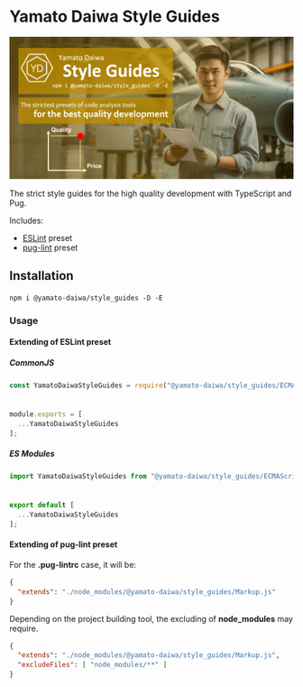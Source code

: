 # Yamato Daiwa Style Guides

![Main Visual of "@yamato-daiwa/style_guides", the npm package](https://raw.githubusercontent.com/TokugawaTakeshi/Yamato-Daiwa-StyleGuides/refs/heads/master/Documentation/01-Source/Pages/Top/Images/TopPage-MainVisual.english.png)


The strict style guides for the high quality development with TypeScript and Pug.

Includes:

* [ESLint](https://eslint.org) preset
* [pug-lint](https://github.com/pugjs/pug-lint) preset


## Installation

```
npm i @yamato-daiwa/style_guides -D -E
```


### Usage
#### Extending of ESLint preset
##### CommonJS

```js
const YamatoDaiwaStyleGuides = require("@yamato-daiwa/style_guides/ECMAScript");


module.exports = [
  ...YamatoDaiwaStyleGuides
];
```

##### ES Modules

```js
import YamatoDaiwaStyleGuides from "@yamato-daiwa/style_guides/ECMAScript";


export default [
  ...YamatoDaiwaStyleGuides
];
```

#### Extending of pug-lint preset

For the **.pug-lintrc** case, it will be:

```json
{
  "extends": "./node_modules/@yamato-daiwa/style_guides/Markup.js"
}
```

Depending on the project building tool, the excluding of **node_modules** may require.

```json
{
  "extends": "./node_modules/@yamato-daiwa/style_guides/Markup.js",
  "excludeFiles": [ "node_modules/**" ]
}
```
